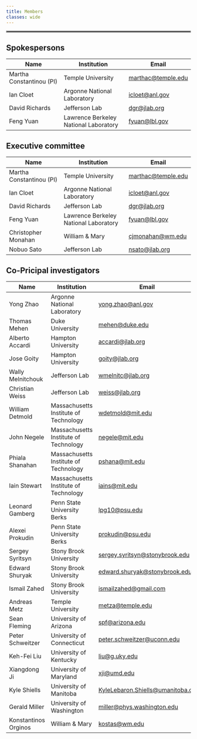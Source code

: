 ```yaml
---
title: Members
classes: wide
---
```

<hr style="border:2px solid gray">

## Spokespersons

| Name | Institution | Email |
| -----| ----------- | ----- |
| Martha Constantinou (PI)| Temple University | marthac@temple.edu |
| Ian  Cloet | Argonne National Laboratory | icloet@anl.gov|
| David Richards |  Jefferson Lab |dgr@jlab.org |
| Feng Yuan | Lawrence Berkeley National Laboratory |fyuan@lbl.gov |



## Executive committee

| Name | Institution | Email |
| -----| ----------- | ----- |
| Martha Constantinou (PI)| Temple University | marthac@temple.edu |
| Ian  Cloet | Argonne National Laboratory | icloet@anl.gov|
| David Richards |  Jefferson Lab |dgr@jlab.org |
| Feng Yuan | Lawrence Berkeley National Laboratory |fyuan@lbl.gov |
| Christopher Monahan | William & Mary | cjmonahan@wm.edu|
| Nobuo Sato | Jefferson Lab | nsato@jlab.org|


## Co-Pricipal investigators

| Name | Institution | Email |
| -----| ----------- | ----- |
| Yong Zhao | Argonne National Laboratory |yong.zhao@anl.gov|
| Thomas Mehen | Duke University |mehen@duke.edu|
| Alberto Accardi| Hampton University |accardi@jlab.org| 
| Jose Goity | Hampton University |goity@jlab.org|
| Wally Melnitchouk | Jefferson Lab |wmelnitc@jlab.org|
| Christian Weiss | Jefferson Lab |weiss@jlab.org|
| William Detmold | Massachusetts Institute of Technology |wdetmold@mit.edu|
| John Negele | Massachusetts Institute of Technology |negele@mit.edu|
| Phiala Shanahan | Massachusetts Institute of Technology |pshana@mit.edu| 
| Iain Stewart | Massachusetts Institute of Technology |iains@mit.edu|
| Leonard Gamberg | Penn State University Berks |lpg10@psu.edu|
| Alexei Prokudin | Penn State University Berks |prokudin@psu.edu|
| Sergey Syritsyn | Stony Brook University |sergey.syritsyn@stonybrook.edu |
| Edward Shuryak | Stony Brook University |edward.shuryak@stonybrook.edu|
| Ismail Zahed | Stony Brook University |ismailzahed@gmail.com|
| Andreas Metz | Temple University |metza@temple.edu|
| Sean Fleming | University of Arizona |spf@arizona.edu|
| Peter Schweitzer | University of Connecticut |peter.schweitzer@uconn.edu|
| Keh-Fei Liu  | University of Kentucky |liu@g.uky.edu|
| Xiangdong Ji | University of Maryland |xji@umd.edu|
| Kyle Shiells | University of Manitoba| KyleLebaron.Shiells@umanitoba.ca|
| Gerald Miller | University of Washington |miller@phys.washington.edu|
| Konstantinos Orginos | William & Mary | kostas@wm.edu|












